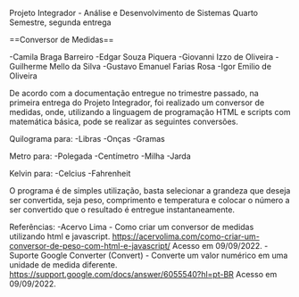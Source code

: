 Projeto Integrador - Análise e Desenvolvimento de Sistemas
Quarto Semestre, segunda entrega

==Conversor de Medidas==

-Camila Braga Barreiro
-Edgar Souza Piquera
-Giovanni Izzo de Oliveira
-Guilherme Mello da Silva
-Gustavo Emanuel Farias Rosa
-Igor Emilio de Oliveira

De acordo com a documentação entregue no trimestre passado, na primeira entrega do Projeto Integrador, foi realizado um conversor de medidas, onde, utilizando a linguagem de programação HTML e scripts com matemática básica, pode se realizar as seguintes conversões.

Quilograma para:
-Libras
-Onças
-Gramas

Metro para:
-Polegada
-Centímetro
-Milha
-Jarda

Kelvin para:
-Celcius
-Fahrenheit

O programa é de simples utilização, basta selecionar a grandeza que deseja ser convertida, seja peso, comprimento e temperatura e colocar o número a ser convertido que o resultado é entregue instantaneamente.

Referências:
-Acervo Lima - Como criar um conversor de medidas utilizando html e javascript. https://acervolima.com/como-criar-um-conversor-de-peso-com-html-e-javascript/ Acesso em 09/09/2022. 
-Suporte Google Converter (Convert) - Converte um valor numérico em uma unidade de medida diferente. https://support.google.com/docs/answer/6055540?hl=pt-BR Acesso em 09/09/2022.

